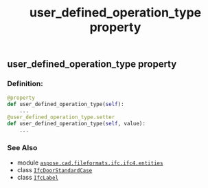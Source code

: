 ﻿---
title: user_defined_operation_type property
second_title: Aspose.CAD for Python via .NET API References
description: 
type: docs
weight: 180
url: /python-net/aspose.cad.fileformats.ifc.ifc4.entities/ifcdoorstandardcase/user_defined_operation_type/
is_root: false
---

## user_defined_operation_type property

### Definition:
```python
@property
def user_defined_operation_type(self):
    ...
@user_defined_operation_type.setter
def user_defined_operation_type(self, value):
    ...
```

### See Also
* module [`aspose.cad.fileformats.ifc.ifc4.entities`](../../)
* class [`IfcDoorStandardCase`](/cad/python-net/aspose.cad.fileformats.ifc.ifc4.entities/ifcdoorstandardcase)
* class [`IfcLabel`](/cad/python-net/aspose.cad.fileformats.ifc.ifc4.types/ifclabel)
